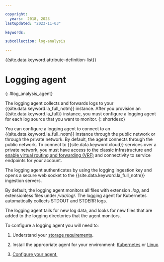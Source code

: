 ```yaml
---

copyright:
  years:  2018, 2023
lastupdated: "2023-11-03"

keywords:

subcollection: log-analysis

---
```


{{site.data.keyword.attribute-definition-list}}

# Logging agent
{: #log_analysis_agent}

The logging agent collects and forwards logs to your {{site.data.keyword.la_full_notm}} instance. After you provision an {{site.data.keyword.la_full}} instance, you must configure a logging agent for each log source that you want to monitor.
{: shortdesc}

You can configure a logging agent to connect to an {{site.data.keyword.la_full_notm}} instance through the public network or through the private network. By default, the agent connects through the public network. To connect to {{site.data.keyword.cloud}} services over a private network, you must have access to the classic infrastructure and [enable virtual routing and forwarding (VRF)](/docs/account?topic=account-vrf-service-endpoint) and connectivity to service endpoints for your account.

The logging agent authenticates by using the logging ingestion key and opens a secure web socket to the {{site.data.keyword.la_full_notm}} ingestion servers.

By default, the logging agent monitors all files with extension *.log*, and extensionless files under */var/log/*. The logging agent for Kubernetes automatically collects STDOUT and STDERR logs.

The logging agent tails for new log data, and looks for new files that are added to the logging directories that the agent monitors.

To configure a logging agent you will need to:

1. Understand your [storage requirements](/docs/log-analysis?topic=log-analysis-agent_storage).

2. Install the appropriate agent for your environment: [Kubernetes](/docs/log-analysis?topic=log-analysis-agent_kube) or [Linux](/docs/log-analysis?topic=log-analysis-agent_linux).

3. [Configure your agent.](docs/log-analysis?topic=log-analysis-log_analysis_agent_configure)
